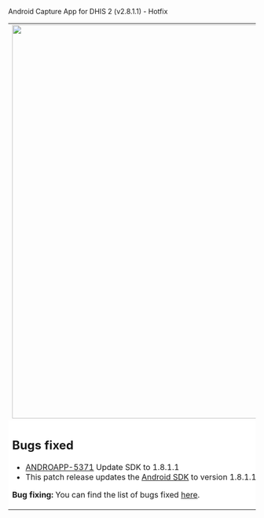 Android Capture App for DHIS 2 (v2.8.1.1) - Hotfix
<table>
<tr> 
<td> 
<img src="https://s3-eu-west-1.amazonaws.com/content.dhis2.org/dhis2-android/android-chrome-384x384.png" width="800"> 
</td> 
<td>
This is a patch version of the DHIS2 Android App It builds upon the last version including bug fixes that couldn't wait to the next version. It includes no functional improvements neither changes in the User Interface. It means that yours users can update without experiencing any change in the UI. 
</td>
</tr> 
<tr> 
<td colspan="2" bgcolor="white">

## Bugs fixed
* [ANDROAPP-5371](https://dhis2.atlassian.net/browse/ANDROAPP-5371) Update SDK to 1.8.1.1
* This patch release updates the [Android SDK](https://github.com/dhis2/dhis2-android-sdk) to version 1.8.1.1

**Bug fixing:** You can find the list of bugs fixed [here](https://dhis2.atlassian.net/projects/ANDROAPP/versions/10808).

</td>
</tr>
</table>